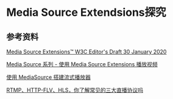 # Media Source Extendsions探究

## 参考资料

[Media Source Extensions™ W3C Editor's Draft 30 January 2020](https://w3c.github.io/media-source/)

[Media Source 系列 - 使用 Media Source Extensions 播放视频](https://juejin.im/entry/6844903566394523656)

[使用 MediaSource 搭建流式播放器](https://zhuanlan.zhihu.com/p/26374202)

[RTMP、HTTP-FLV、HLS，你了解常见的三大直播协议吗](https://zhuanlan.zhihu.com/p/48100533)
